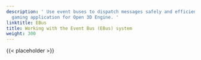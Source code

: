 ```yaml
---
description: ' Use event buses to dispatch messages safely and efficiently in your
  gaming application for Open 3D Engine. '
linktitle: EBus
title: Working with the Event Bus (EBus) system
weight: 300
---
```


{{< placeholder >}}

<!-- sptramer: This document was so out of date I reverted it to placeholder status. -->